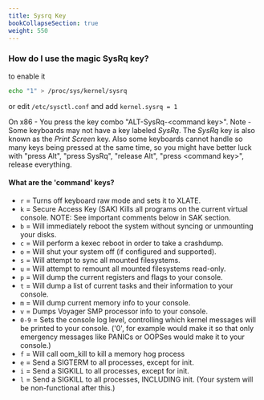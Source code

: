 ```yaml
---
title: Sysrq Key
bookCollapseSection: true
weight: 550
---
```



### How do I use the magic SysRq key?

to enable it 

```bash
echo "1" > /proc/sys/kernel/sysrq
```

or edit `/etc/sysctl.conf` and add `kernel.sysrq = 1`

On x86 - You press the key combo "ALT-SysRq-<command key\>".
 Note - Some keyboards may not have a key labeled *SysRq*. The *SysRq* key is also known as the _Print Screen_ key. Also some keyboards cannot handle so many keys being pressed at the same time, so you might have better luck with "press Alt", "press SysRq", "release Alt", "press <command key\>", release everything.

#### What are the 'command' keys?

* `r`		= Turns off keyboard raw mode and sets it to XLATE.
* `k`		= Secure Access Key (SAK) Kills all programs on the current virtual console. NOTE: See important comments below in SAK section.
* `b`		= Will immediately reboot the system without syncing or unmounting your disks.
* `c`		= Will perform a kexec reboot in order to take a crashdump.
* `o`		= Will shut your system off (if configured and supported).
* `s`		= Will attempt to sync all mounted filesystems.
* `u`		= Will attempt to remount all mounted filesystems read-only.
* `p`		= Will dump the current registers and flags to your console.
* `t`		= Will dump a list of current tasks and their information to your console.
* `m`		= Will dump current memory info to your console.
* `v`		= Dumps Voyager SMP processor info to your console.
* `0-9`	= Sets the console log level, controlling which kernel messages will be printed to your console. ('0', for example would make it so that only emergency messages like PANICs or OOPSes would make it to your console.)
* `f`		= Will call oom\_kill to kill a memory hog process
* `e`		= Send a SIGTERM to all processes, except for init.
* `i`		= Send a SIGKILL to all processes, except for init.
* `l`		= Send a SIGKILL to all processes, INCLUDING init. (Your system will be non-functional after this.)
